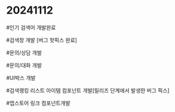 # 20241112

#인기 검색어 개발완료

#검색창 개발 [버그 핫픽스 완료]

#문의/상담 개발

#문의/대화 개발

#UI박스 개발

#검색랭킹 리스트 아이템 컴포넌트 개발[릴리즈 단계에서 발생한 버그 픽스]

#앱스토어 링크 컴포넌트개발

